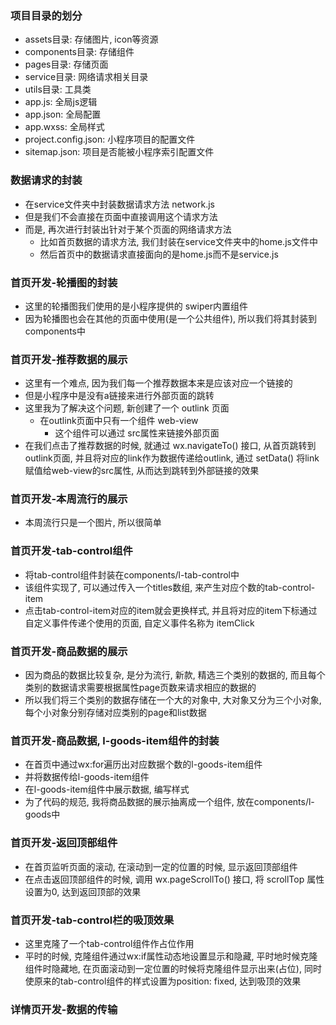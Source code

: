 ### 项目目录的划分
+ assets目录: 存储图片, icon等资源
+ components目录: 存储组件
+ pages目录: 存储页面
+ service目录: 网络请求相关目录
+ utils目录: 工具类
+ app.js: 全局js逻辑
+ app.json: 全局配置
+ app.wxss: 全局样式
+ project.config.json: 小程序项目的配置文件
+ sitemap.json: 项目是否能被小程序索引配置文件

### 数据请求的封装
+ 在service文件夹中封装数据请求方法 network.js
+ 但是我们不会直接在页面中直接调用这个请求方法
+ 而是, 再次进行封装出针对于某个页面的网络请求方法
  - 比如首页数据的请求方法, 我们封装在service文件夹中的home.js文件中
  - 然后首页中的数据请求直接面向的是home.js而不是service.js

### 首页开发-轮播图的封装
+ 这里的轮播图我们使用的是小程序提供的 swiper内置组件
+ 因为轮播图也会在其他的页面中使用(是一个公共组件), 所以我们将其封装到components中

### 首页开发-推荐数据的展示
+ 这里有一个难点, 因为我们每一个推荐数据本来是应该对应一个链接的
+ 但是小程序中是没有a链接来进行外部页面的跳转
+ 这里我为了解决这个问题, 新创建了一个 outlink 页面
  - 在outlink页面中只有一个组件 web-view
    + 这个组件可以通过 src属性来链接外部页面
+ 在我们点击了推荐数据的时候, 就通过 wx.navigateTo() 接口, 从首页跳转到 outlink页面, 并且将对应的link作为数据传递给outlink, 通过 setData() 将link赋值给web-view的src属性, 从而达到跳转到外部链接的效果

### 首页开发-本周流行的展示
+ 本周流行只是一个图片, 所以很简单

### 首页开发-tab-control组件
+ 将tab-control组件封装在components/l-tab-control中
+ 该组件实现了, 可以通过传入一个titles数组, 来产生对应个数的tab-control-item
+ 点击tab-control-item对应的item就会更换样式, 并且将对应的item下标通过自定义事件传递个使用的页面, 自定义事件名称为 itemClick

### 首页开发-商品数据的展示
+ 因为商品的数据比较复杂, 是分为流行, 新款, 精选三个类别的数据的, 而且每个类别的数据请求需要根据属性page页数来请求相应的数据的
+ 所以我们将三个类别的数据存储在一个大的对象中, 大对象又分为三个小对象, 每个小对象分别存储对应类别的page和list数据

### 首页开发-商品数据, l-goods-item组件的封装
+ 在首页中通过wx:for遍历出对应数据个数的l-goods-item组件
+ 并将数据传给l-goods-item组件
+ 在l-goods-item组件中展示数据, 编写样式
+ 为了代码的规范, 我将商品数据的展示抽离成一个组件, 放在components/l-goods中

### 首页开发-返回顶部组件
+ 在首页监听页面的滚动, 在滚动到一定的位置的时候, 显示返回顶部组件
+ 在点击返回顶部组件的时候, 调用 wx.pageScrollTo() 接口, 将 scrollTop 属性设置为0, 达到返回顶部的效果

### 首页开发-tab-control栏的吸顶效果
+ 这里克隆了一个tab-control组件作占位作用
+ 平时的时候, 克隆组件通过wx:if属性动态地设置显示和隐藏, 平时地时候克隆组件时隐藏地, 在页面滚动到一定位置的时候将克隆组件显示出来(占位), 同时使原来的tab-control组件的样式设置为position: fixed, 达到吸顶的效果

### 详情页开发-数据的传输